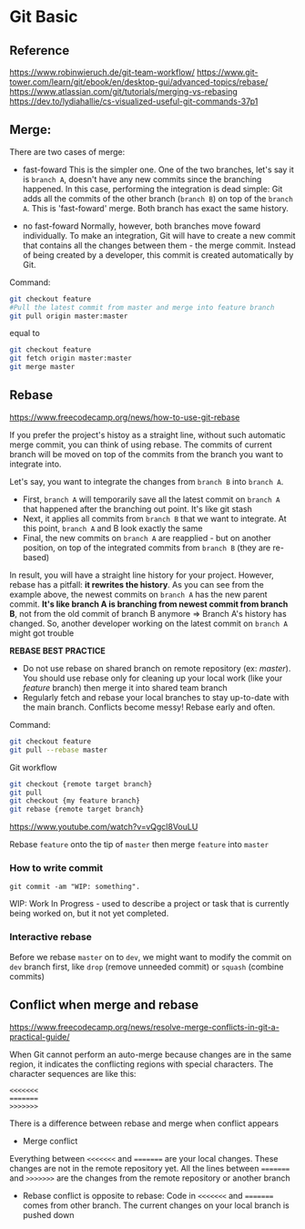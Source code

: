 # Git Basic

## Reference

<https://www.robinwieruch.de/git-team-workflow/>
<https://www.git-tower.com/learn/git/ebook/en/desktop-gui/advanced-topics/rebase/>
<https://www.atlassian.com/git/tutorials/merging-vs-rebasing>
<https://dev.to/lydiahallie/cs-visualized-useful-git-commands-37p1>

## Merge:

There are two cases of merge:

- fast-foward
This is the simpler one. One of the two branches, let's say it is `branch A`, doesn't have any new commits since the branching happened.
In this case, performing the integration is dead simple: Git adds all the commits of the other branch (`branch B`) on top of the `branch A`. This is 'fast-foward' merge. Both branch has exact the same history.

- no fast-foward
Normally, however, both branches move foward individually.
To make an integration, Git will have to create a new commit that contains all the changes between them - the merge commit. Instead of being created by a developer, this commit is created automatically by Git.

Command:

```bash
git checkout feature
#Pull the latest commit from master and merge into feature branch
git pull origin master:master
```

equal to

```bash
git checkout feature
git fetch origin master:master
git merge master
```

## Rebase

<https://www.freecodecamp.org/news/how-to-use-git-rebase>

If you prefer the project's histoy as a straight line, without such automatic merge commit, you can think of using rebase. The commits of current branch will be moved on top of the commits from the branch you want to integrate into.

Let's say, you want to integrate the changes from `branch B` into `branch A`.

- First, `branch A` will temporarily save all the latest commit on `branch A` that happened after the branching out point. It's like git stash
- Next, it applies all commits from `branch B` that we want to integrate. At this point, `branch A` and B look exactly the same
- Final, the new commits on `branch A` are reapplied - but on another position, on top of the integrated commits from `branch B` (they are re-based)

In result, you will have a straight line history for your project. However, rebase has a pitfall: **it rewrites the history**.
As you can see from the example above, the newest commits on `branch A` has the new parent commit. **It's like branch A is branching from newest commit from branch B**, not from the old commit of branch B anymore => Branch A's history has changed. So, another developer working on the latest commit on `branch A` might got trouble

**REBASE BEST PRACTICE**

- Do not use rebase on shared branch on remote repository (ex: *master*). You should use rebase only for cleaning up your local work (like your *feature* branch) then merge it into shared team branch
- Regularly fetch and rebase your local branches to stay up-to-date with the main branch. Conflicts become messy! Rebase early and often.

Command:

```bash
git checkout feature
git pull --rebase master
```

Git workflow

```bash	
git checkout {remote target branch}
git pull
git checkout {my feature branch}
git rebase {remote target branch}
```

<https://www.youtube.com/watch?v=vQgcl8VouLU>

Rebase `feature` onto the tip of `master` then merge `feature` into `master`

### How to write commit

`git commit -am "WIP: something".`

WIP: Work In Progress - used to describe a project or task that is currently being worked on, but it not yet completed.

### Interactive rebase

Before we rebase `master` on to `dev`, we might want to modify the commit on `dev` branch first, like `drop` (remove unneeded commit) or `squash` (combine commits)

## Conflict when merge and rebase

<https://www.freecodecamp.org/news/resolve-merge-conflicts-in-git-a-practical-guide/>

When Git cannot perform an auto-merge because changes are in the same region, it indicates the conflicting regions with special characters. The character sequences are like this:

```
<<<<<<<
=======
>>>>>>>
```

There is a difference between rebase and merge when conflict appears

- Merge conflict

Everything between `<<<<<<<` and `=======` are your local changes. These changes are not in the remote repository yet. All the lines between `=======` and `>>>>>>>` are the changes from the remote repository or another branch

- Rebase conflict is opposite to rebase: Code in `<<<<<<<` and `=======` comes from other branch. The current changes on your local branch is pushed down
